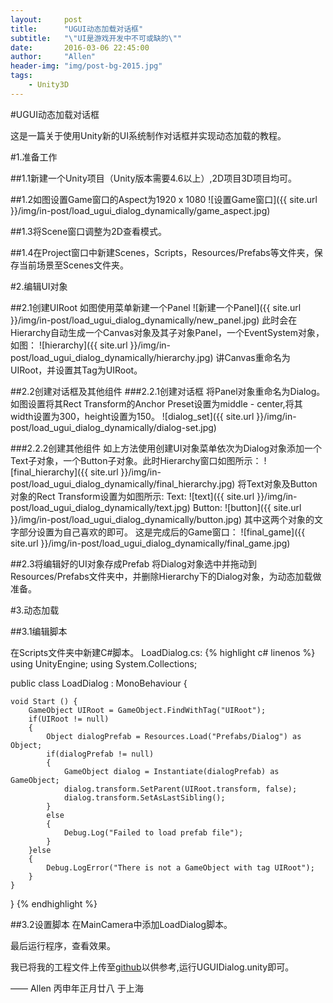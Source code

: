 ```yaml
---
layout:     post
title:      "UGUI动态加载对话框"
subtitle:   "\"UI是游戏开发中不可或缺的\""
date:       2016-03-06 22:45:00
author:     "Allen"
header-img: "img/post-bg-2015.jpg"
tags:
    - Unity3D
---
```


#UGUI动态加载对话框

这是一篇关于使用Unity新的UI系统制作对话框并实现动态加载的教程。

#1.准备工作

##1.1新建一个Unity项目（Unity版本需要4.6以上）,2D项目3D项目均可。

##1.2如图设置Game窗口的Aspect为1920 x 1080
![设置Game窗口]({{ site.url }}/img/in-post/load_ugui_dialog_dynamically/game_aspect.jpg)

##1.3将Scene窗口调整为2D查看模式。

##1.4在Project窗口中新建Scenes，Scripts，Resources/Prefabs等文件夹，保存当前场景至Scenes文件夹。

#2.编辑UI对象

##2.1创建UIRoot
如图使用菜单新建一个Panel
![新建一个Panel]({{ site.url }}/img/in-post/load_ugui_dialog_dynamically/new_panel.jpg)
此时会在Hierarchy自动生成一个Canvas对象及其子对象Panel，一个EventSystem对象，如图：
![hierarchy]({{ site.url }}/img/in-post/load_ugui_dialog_dynamically/hierarchy.jpg)
讲Canvas重命名为UIRoot，并设置其Tag为UIRoot。

##2.2创建对话框及其他组件
###2.2.1创建对话框
将Panel对象重命名为Dialog。如图设置将其Rect Transform的Anchor Preset设置为middle - center,将其width设置为300，height设置为150。
![dialog_set]({{ site.url }}/img/in-post/load_ugui_dialog_dynamically/dialog-set.jpg)

###2.2.2创建其他组件
如上方法使用创建UI对象菜单依次为Dialog对象添加一个Text子对象，一个Button子对象。此时Hierarchy窗口如图所示：
![final_hierarchy]({{ site.url }}/img/in-post/load_ugui_dialog_dynamically/final_hierarchy.jpg)
将Text对象及Button对象的Rect Transform设置为如图所示:
Text:
![text]({{ site.url }}/img/in-post/load_ugui_dialog_dynamically/text.jpg)
Button:
![button]({{ site.url }}/img/in-post/load_ugui_dialog_dynamically/button.jpg)
其中这两个对象的文字部分设置为自己喜欢的即可。
这是完成后的Game窗口：
![final_game]({{ site.url }}/img/in-post/load_ugui_dialog_dynamically/final_game.jpg)

##2.3将编辑好的UI对象存成Prefab
将Dialog对象选中并拖动到Resources/Prefabs文件夹中，并删除Hierarchy下的Dialog对象，为动态加载做准备。

#3.动态加载

##3.1编辑脚本

在Scripts文件夹中新建C#脚本。
LoadDialog.cs:
{% highlight c# linenos %}
using UnityEngine;
using System.Collections;

public class LoadDialog : MonoBehaviour {
	
	void Start () {
		GameObject UIRoot = GameObject.FindWithTag("UIRoot");
		if(UIRoot != null)
		{
            Object dialogPrefab = Resources.Load("Prefabs/Dialog") as Object;
			if(dialogPrefab != null)
			{
				GameObject dialog = Instantiate(dialogPrefab) as GameObject;
				dialog.transform.SetParent(UIRoot.transform, false);
                dialog.transform.SetAsLastSibling();
            }
            else
            {
                Debug.Log("Failed to load prefab file");
            }
		}else
		{
            Debug.LogError("There is not a GameObject with tag UIRoot");
		}
	}
}
{% endhighlight %}

##3.2设置脚本
在MainCamera中添加LoadDialog脚本。

最后运行程序，查看效果。

我已将我的工程文件上传至[github](https://github.com/AllenKashiwa/StudyUnity)以供参考,运行UGUIDialog.unity即可。

—— Allen 丙申年正月廿八 于上海